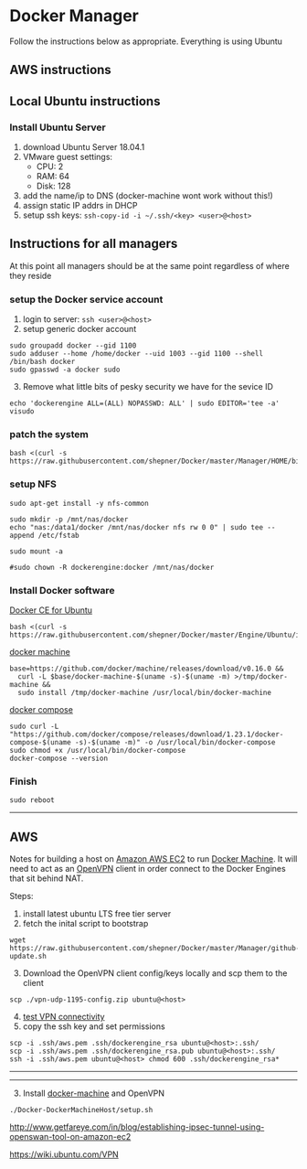 # Docker Manager

Follow the instructions below as appropriate. Everything is using Ubuntu

## AWS instructions

<placeholder>

## Local Ubuntu instructions

### Install Ubuntu Server
1. download Ubuntu Server 18.04.1
2. VMware guest settings:
   * CPU: 2
   * RAM: 64
   * Disk: 128
3. add the name/ip to DNS (docker-machine wont work without this!)
4. assign static IP addrs in DHCP
5. setup ssh keys: `ssh-copy-id -i ~/.ssh/<key> <user>@<host>`

## Instructions for all managers

At this point all managers should be at the same point regardless of where they reside

### setup the Docker service account
1. login to server: `ssh <user>@<host>`
2. setup generic docker account
``` shell
sudo groupadd docker --gid 1100
sudo adduser --home /home/docker --uid 1003 --gid 1100 --shell /bin/bash docker
sudo gpasswd -a docker sudo
```
3. Remove what little bits of pesky security we have for the sevice ID
``` shell
echo 'dockerengine ALL=(ALL) NOPASSWD: ALL' | sudo EDITOR='tee -a' visudo
```

### patch the system
``` shell
bash <(curl -s https://raw.githubusercontent.com/shepner/Docker/master/Manager/HOME/bin/update_ubuntu.sh)
```

### setup NFS
``` shell
sudo apt-get install -y nfs-common

sudo mkdir -p /mnt/nas/docker
echo "nas:/data1/docker /mnt/nas/docker nfs rw 0 0" | sudo tee --append /etc/fstab

sudo mount -a

#sudo chown -R dockerengine:docker /mnt/nas/docker
```

### Install Docker software

[Docker CE for Ubuntu](https://docs.docker.com/install/linux/docker-ce/ubuntu/)
``` shell
bash <(curl -s https://raw.githubusercontent.com/shepner/Docker/master/Engine/Ubuntu/install_docker.sh)
```

[docker machine](https://docs.docker.com/machine/install-machine/#install-machine-directly)
``` shell
base=https://github.com/docker/machine/releases/download/v0.16.0 &&
  curl -L $base/docker-machine-$(uname -s)-$(uname -m) >/tmp/docker-machine &&
  sudo install /tmp/docker-machine /usr/local/bin/docker-machine
```

[docker compose](https://docs.docker.com/compose/install/)
``` shell
sudo curl -L "https://github.com/docker/compose/releases/download/1.23.1/docker-compose-$(uname -s)-$(uname -m)" -o /usr/local/bin/docker-compose
sudo chmod +x /usr/local/bin/docker-compose
docker-compose --version
```

### Finish
``` Shell
sudo reboot
```


---



## AWS

Notes for building a host on [Amazon AWS EC2](https://console.aws.amazon.com/ec2/v2) to run [Docker Machine](https://docs.docker.com/machine/).  It will need to act as an [OpenVPN](https://openvpn.net) client in order connect to the Docker Engines that sit behind NAT.

Steps:
1.  install latest ubuntu LTS free tier server
2.  fetch the inital script to bootstrap
```Shell
wget https://raw.githubusercontent.com/shepner/Docker/master/Manager/github-update.sh
```
3.  Download the OpenVPN client config/keys locally and scp them to the client
```Shell
scp ./vpn-udp-1195-config.zip ubuntu@<host>
```
4.  [test VPN connectivity](https://openvpn.net/index.php/open-source/documentation/howto.html#start)
5.  copy the ssh key and set permissions
```Shell
scp -i .ssh/aws.pem .ssh/dockerengine_rsa ubuntu@<host>:.ssh/
scp -i .ssh/aws.pem .ssh/dockerengine_rsa.pub ubuntu@<host>:.ssh/
ssh -i .ssh/aws.pem ubuntu@<host> chmod 600 .ssh/dockerengine_rsa*
```


---
---

3. Install [docker-machine](https://docs.docker.com/machine/install-machine/#installing-machine-directly) and OpenVPN
```Shell
./Docker-DockerMachineHost/setup.sh
```


http://www.getfareye.com/in/blog/establishing-ipsec-tunnel-using-openswan-tool-on-amazon-ec2

https://wiki.ubuntu.com/VPN


